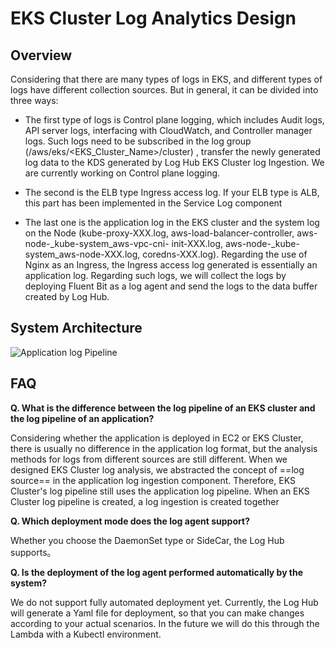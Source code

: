 # EKS Cluster Log Analytics Design

## Overview

Considering that there are many types of logs in EKS, and different types of logs have different collection sources. But in general, it can be divided into three ways:

- The first type of logs is Control plane logging, which includes Audit logs, API server logs, interfacing with CloudWatch, and Controller manager logs. Such logs need to be subscribed in the log group (/aws/eks/<EKS_Cluster_Name>/cluster) , transfer the newly generated log data to the KDS generated by Log Hub EKS Cluster log Ingestion. We are currently working on Control plane logging.

- The second is the ELB type Ingress access log. If your ELB type is ALB, this part has been implemented in the Service Log component

- The last one is the application log in the EKS cluster and the system log on the Node (kube-proxy-XXX.log, aws-load-balancer-controller, aws-node-<XXX>\_kube-system_aws-vpc-cni- init-XXX.log, aws-node-<XXX>\_kube-system_aws-node-XXX.log, coredns-XXX.log). Regarding the use of Nginx as an Ingress, the Ingress access log generated is essentially an application log. Regarding such logs, we will collect the logs by deploying Fluent Bit as a log agent and send the logs to the data buffer created by Log Hub.

## System Architecture

![Application log Pipeline ](../../images/architecture/eks-cluster-log-deployment.png)

## FAQ

**Q. What is the difference between the log pipeline of an EKS cluster and the log pipeline of an application?**

Considering whether the application is deployed in EC2 or EKS Cluster, there is usually no difference in the application log format, but the analysis methods for logs from different sources are still different. When we designed EKS Cluster log analysis, we abstracted the concept of ==log source== in the application log ingestion component. Therefore, EKS Cluster's log pipeline still uses the application log pipeline. When an EKS Cluster log pipeline is created, a log ingestion is created together

**Q. Which deployment mode does the log agent support?**

Whether you choose the DaemonSet type or SideCar, the Log Hub supports。

**Q. Is the deployment of the log agent performed automatically by the system?**

We do not support fully automated deployment yet. Currently, the Log Hub will generate a Yaml file for deployment, so that you can make changes according to your actual scenarios. In the future we will do this through the Lambda with a Kubectl environment.

